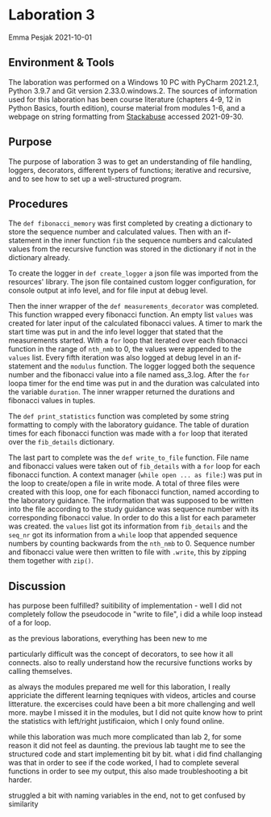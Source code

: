 # Laboration 3
Emma Pesjak 2021-10-01
## Environment & Tools
The laboration was performed on a Windows 10 PC with PyCharm 2021.2.1, Python 3.9.7 and Git version 2.33.0.windows.2. 
The sources of information used for this laboration has been course literature
(chapters 4-9, 12 in Python Basics, fourth edition), course material from modules 1-6,
and a webpage on string formatting from [Stackabuse](https://stackabuse.com/formatting-strings-with-python/) 
accessed 2021-09-30.

## Purpose
The purpose of laboration 3 was to get an understanding of file handling, loggers, decorators, different typers of
functions; iterative and recursive, and to see how to set up a well-structured program. 

## Procedures

The `def fibonacci_memory` was first completed by creating a dictionary to store the sequence number and calculated 
values. Then with an if-statement in the inner function `fib` the sequence numbers and calculated values from the 
recursive function was stored in the dictionary if not in the dictionary already.

To create the logger in `def create_logger` a json file was imported from the resources' library. The json file 
contained custom logger configuration, for console output at info level, and for file input at debug level.

Then the inner wrapper of the `def measurements_decorator` was completed. This function wrapped every fibonacci 
function. An empty list `values` was created for later input of the calculated fibonacci values. 
A timer to mark the start time was put in and the info level logger that stated that the measurements started.
With a `for` loop that iterated over each fibonacci function in the range of `nth_nmb` to 0, the values were
appended to the `values` list. Every fifth iteration was also logged at debug level in an if-statement and the 
`modulus` function. The logger logged both the sequence number and the fibonacci value into a file named ass_3.log.
After the `for` loopa timer for the end time was put in and the duration was calculated into the variable `duration`.
The inner wrapper returned the durations and fibonacci values in tuples.

The `def print_statistics` function was completed by some string formatting to comply with the laboratory guidance.
The table of duration times for each fibonacci function was made with a `for` loop that iterated over the 
`fib_details` dictionary.

The last part to complete was the `def write_to_file` function. File name and fibonacci values were taken out of 
`fib_details` with a `for` loop for each fibonacci function. A context manager (`while open ... as file:`) was put in 
the loop to create/open a file in write mode. A total of three files were created with this loop, one for each fibonacci 
function, named according to the laboratory guidance. The information that was supposed to be written into the file 
according to the study guidance was sequence number with its corresponding fibonacci value. In order to do this
a list for each parameter was created. the `values` list got its information from `fib_details` and the `seq_nr`
got its information from a `while` loop that appended sequence numbers by counting backwards from the `nth_nmb` to 0.
Sequence number and fibonacci value were then written to file with `.write`, this by zipping them together with `zip()`. 

## Discussion

has purpose been fulfilled?
suitibility of implementation - well I did not completely follow the pseudocode in "write to file",
i did a while loop instead of a for loop. 

as the previous laborations, everything has been new to me

particularly difficult was the concept of decorators, to see how it all connects. also to really understand
how the recursive functions works by calling themselves.

as always the modules prepared me well for this laboration, I really appriciate the different learning teqniques
with videos, articles and course litterature. the excercises could have been a bit more challenging and well more. 
maybe I missed it in the modules, but I did not quite know how to print the statistics with left/right justificaion, 
which I only found online. 

while this laboration was much more complicated than lab 2, for some reason it did not feel as daunting.
the previous lab taught me to see the structured code and start implementing bit by bit. 
what i did find challanging was that in order to see if the code worked, I had to complete several functions 
in order to see my output, this also made troubleshooting a bit harder. 

struggled a bit with naming variables in the end, not to get confused by similarity

